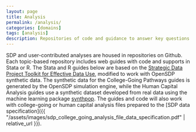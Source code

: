 ```yaml
---
layout: page
title: Analysis
permalink: /analysis/
categories: [domains]
tags: [analysis]
description: Repositories of code and guidance to answer key questions in important education domains.
---
```

SDP and user-contributed analyses are housed in repositories on Github. Each topic-based repository includes web guides with code and supports in Stata or R. The Stata and R guides below are based on the [Strategic Data Project Toolkit for Effective Data Use](https://sdp.cepr.harvard.edu/toolkit-effective-data-use), modified to work with OpenSDP synthetic data. The synthetic data for the College-Going Pathways guides is generated by the OpenSDP simulation engine, while the Human Capital Analysis guides use a synthetic dataset developed from real data using the machine learning package [synthpop](https://cran.r-project.org/web/packages/synthpop/index.html). The guides and code will also work with college-going or human capital analysis files prepared to the [SDP data specification]({{ "/assets/images/sdp_college_going_analysis_file_data_specification.pdf" | relative_url }}).
